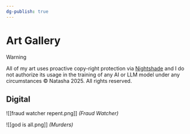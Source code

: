 ```yaml
---
dg-publish: true
---
```

# Art Gallery

> [!warning]
> All of my art uses proactive copy-right protection via [Nightshade](https://nightshade.cs.uchicago.edu/whatis.html) and I do not authorize its usage in the training of any AI or LLM model under any circumstances
> © Natasha 2025. All rights reserved.



## Digital
![[fraud watcher repent.png]]
*(Fraud Watcher)*

![[god is all.png]]
*(Murders)*